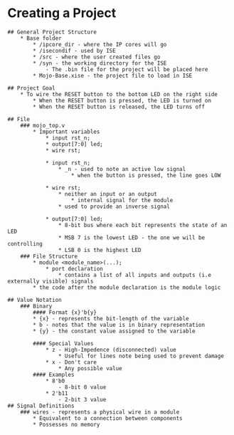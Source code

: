# Creating a Project

    ## General Project Structure
        * Base folder
            * /ipcore_dir - where the IP cores will go
            * /isecondif - used by ISE
            * /src - where the user created files go
            * /syn - the working directory for the ISE
                - The .bin file for the project will be placed here
            * Mojo-Base.xise - the project file to load in ISE

    ## Project Goal
        * To wire the RESET button to the bottom LED on the right side
            * When the RESET button is pressed, the LED is turned on
            * When the RESET button is released, the LED turns off

    ## File
        ### mojo_top.v
            * Important variables
                * input rst_n;
                * output[7:0] led;
                * wire rst;

                * input rst_n;
                    * _n - used to note an active low signal
                        * when the button is pressed, the line goes LOW
                
                * wire rst;
                    * neither an input or an output
                        * internal signal for the module
                    * used to provide an inverse signal

                * output[7:0] led;
                    * 8-bit bus where each bit represents the state of an LED
                    * MSB 7 is the lowest LED - the one we will be controlling
                    * LSB 0 is the highest LED
        ### File Structure
            * module <module_name>(...);
                * port declaration
                    * contains a list of all inputs and outputs (i.e externally visible) signals
            * the code after the module declaration is the module logic

    ## Value Notation
        ### Binary
            #### Format {x}'b{y}
            * {x} - represents the bit-length of the variable
            * b - notes that the value is in binary representation
            * {y} - the constant value assigned to the variable

            #### Special Values
                * z - High-Impedence (disconnected) value 
                    * Useful for lines note being used to prevent damage
                * x - Don't care
                    * Any possible value
            #### Examples
                * 8'b0
                    - 8-bit 0 value
                * 2'b11
                    - 2-bit 3 value
    ## Signal Definitions
        ### wires - represents a physical wire in a module
            * Equivalent to a connection between components
            * Possesses no memory 